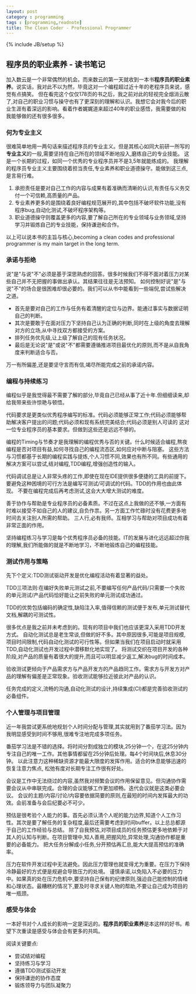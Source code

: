 ```yaml
---
layout: post
category : programming
tags : [programming,readnote]
title: The Clean Coder - Professional Programmer
---
```

{% include JB/setup %}

程序员的职业素养 - 读书笔记
------------------------

加入数云是一个非常偶然的机会。而来数云的第一天就收到一本书**程序员的职业素养**。说实话，我对此不以为然，毕竟这对一个编程超过近十年的老程序员来说，感觉有点搞笑。
但在看完这个仅仅178页的书之后，我之前对此的轻视完全烟消云散了,对自己的职业习惯与操守也有了更深刻的理解和认识。我想它会对我今后的职业生涯有着深远的影响。看着作者娓娓道来超过40年的职业感悟，我需要做的和我能够做的还有很多很多。

### 何为专业主义

很难简单地用一两句话来描述程序员的专业主义。但是其核心如同大前研一所写的**专业主义**的一般,需要坚持在自己所在的领域不断地投入,磨练自己的专业技能。
这是一个长期的过程，如同一个优秀的专业程序员并不是3,5年就能练成的。
我理解的程序员专业主义主要围绕着担当责任,专业素养和职业道德操守。能做到这三点,是言易行难。

1. 承担责任是要对自己工作的内容与成果有着准确而清晰的认识,有责任与义务交付一个可信赖,高质量的产品。
2. 专业素养更多的是围绕着良好编程规范展开的,其中包括不破坏软件功能,没有程序bug,自动化测试,不破坏程序架构等。
3. 职业道德操守则覆盖更多的内容,要了解自己所在的专业领域与业务领域,坚持学习并锻炼自己的专业技能，保持谦逊和合作。

以上可以说本书的主旨与核心,becoming a clean codes and professional programmer is my main target in the long term.

### 承诺与拒绝

说"是"与说"不"必须是基于深思熟虑的回答。很多时候我们不得不面对着压力对某些自己并不无把握的事做出承认。其结果往往是无法预知。
如何控制好说"是"与说"不"的场合是很困难却很必要的。我们可以从书中能看到一些端倪,尝试些解决之道。

* 首先是要对自己的工作与任务有着清醒的定位与边界。能通过事实与数据证明自己的判断。
* 其次是要敢于在面对压力下坚持自己认为正确的判断,同时在上级的角度去理解对方的立场,从中寻找双方都接受的方案。
* 排列任务优先级,让上级了解自己的现有任务状况。
* 最后是无论说"是"或说"不"都需要遵循推进项目最优化的原则,而不是从自我角度来判断适合与否。

万一有所偏差,还是要坚守言而有信,竭尽所能完成之前的承诺内容。

### 编程与持续练习

编程似乎是我觉得最不需要了解的部分,毕竟自己已经从事了近十年.但细细读来,却给我带来些许惊艳与顿悟。

代码要求是更类似优秀程序编写的标准。代码必须能够正常工作;代码必须能够帮助解决客户提出的问题;代码必须和现有系统完美结合;代码必须是别人可读的
这对一位专业程序员的基本要求。但做到这些还是远远不够的。

编程的Timing与节奏才是我理解的编程优秀与否的关键。什么时候适合编程,熬夜编程是否对项目有益,如何寻找自己的编程流态区,如何应对中断与阻塞。
这些方法与习惯都基于长期的编程实践与提炼,个人习惯不同,效果也有所不同。有些通用的解决方案可以尝试,结对编程,TDD编程,增强创造性的输入。

代码调试总是让人非常头疼的工作,即使在现在IDE提供很多便捷的工具的前提下。要避免这种困境的可行方法是编写可测试/可调试的代码。TDD的作用也由此体现。
不要在编程完成后再考虑测试,这会大大增大测试的难度。

善于协作与帮助是专业程序员的必备素质。不过在这点上我做的还不够,一方面有时难以接受不如自己的人的建议,自负作祟。另一方面工作忙碌时没有花费更多地时间去关注别人所需的帮助。
三人行,必有我师。互相学习与帮助对项目成功有着非常正面的作用。

坚持编程练习与学习是每个优秀程序员必备的技能。IT的发展与进化远远超过你我的理解,我们所能做的就是不断地学习，不断地锻炼自己的编程技能。

### 测试作用与策略

先下个定义:TDD测试驱动开发是优化编程活动有着显著的益处。

TDD三项法则:在编好失败单元测试之前,不要编写任何产品代码/只需要一个失败的单元测试/产品代码恰好能让之前失败的单元测试成功通过。

TDD的优势包括编码的确定性,缺陷注入率,值得信赖的测试便于发布,单元测试替代文档,解耦的可测试性。

很多优点是我之前并未考虑到的。现有的项目中我们也应该更深入采用TDD开发方式。
自动化测试总是老生常谈,但做的好不多。其中原因很多,可能是项目规模,项目时间限制,代码自动化测试的可行性等。但如果当我们在项目启动时就采用TDD,自动化测试也开发过程中潜移默化地实现了。
将测试交织在项目开发的各种阶段,对产品的质量有着很大的提升,而且可以明显减少返工,解决bug的时间成本。

验收测试更倾向于产品需求方与产品开发方的产品趋同工作。需求方与开发方对产品的理解有偏差是正常现象。验收测试能够拉近彼此对产品的认识。

任务完成的定义,流畅的沟通,自动化测试的设计,持续集成(CI)都是完善验收测试的必备组件。

### 个人管理与项目管理

近一年我尝试更系统地规划个人时间分配与管理,其实就用到了番茄学习法。因为我明显感受到时间不够用,很难专注地完成多项任务。

番茄学习法是不错的选择。将时间分割成独立的模块,25分钟一个，在这25分钟内专注自己的唯一工作。其他事情都留在25分钟后处理。每4个时间块后,休息30分钟。
以此注意力这种稀缺资源才能最大限度的发挥作用。适合的休息能够迅速的恢复注意力焦点, 松弛有度对长期专注工作很有好处。

会议是工作中无法绕过的内容,虽然我对频繁会议的作用保留意见。但沟通协作需要会议从中串联完成。合理的会议能够工作更加顺畅。迭代会议就是这类必要会议。
会议的主题/内容/讨论/内容要依据简要的原则,在最短的时间内发挥最大的功效。会前准备与会后纪要必不可少。

预估是很考验个人能力的事。首先必须认清个人呢的能力边界,知道个人工作习性。其次是要了解任务的复杂程度,最后还需要考虑到时间buffer。以上总总都源于自己的工作经验与总结。
除了自我预估,对项目成员的任务预估更多地依赖于对其人的认知与判断。在项目管理中,知人善用,把握风险,异常处理,沟通协作都是重要的必备能力。
把大任务分解成小任务,分开预估再汇总,能大大提高预估的准确率。

压力在软件开发过程中无法避免。因此压力管理也就变得尤为重要。在压力下保持冷静最好的方式便是规避会导致压力的处境。
谨慎承诺,以免陷入不必要的压力中。如果真的处在压力危机中,要坚持自己保有的纪律原则,强迫自己能控制的情绪和心理状态。最糟糕的情况下,要及时寻求关键人物的帮助,不要让自己成为项目的唯一瓶颈。


### 感受与体会

一本好书对个人成长的影响一定是深远的。**程序员的职业素养**是本这样的好书。希望下次重读是感受与体会会有更多的共鸣。

阅读关键要点:

* 尝试结对编程
* 坚持练习与学习
* 遵循TDD测试驱动开发
* 保持谦逊的协作态度
* 锻炼领导力与团队凝聚力



